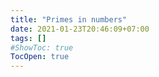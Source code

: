 ```yaml
---
title: "Primes in numbers"
date: 2021-01-23T20:46:09+07:00
tags: []
#ShowToc: true
TocOpen: true
---
```


